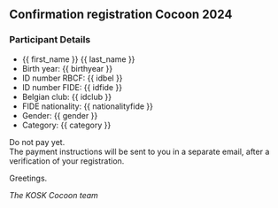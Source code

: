 ## Confirmation registration Cocoon 2024

### Participant Details

- {{ first_name }} {{ last_name }}
- Birth year: {{ birthyear }}
- ID number RBCF: {{ idbel }}
- ID number FIDE: {{ idfide }}
- Belgian club: {{ idclub }}
- FIDE nationality: {{ nationalityfide }}
- Gender: {{ gender }}
- Category: {{ category }}

Do not pay yet.  
The payment instructions will be sent to you in a separate email, 
after a verification of your registration.

Greetings.

_The KOSK Cocoon team_

